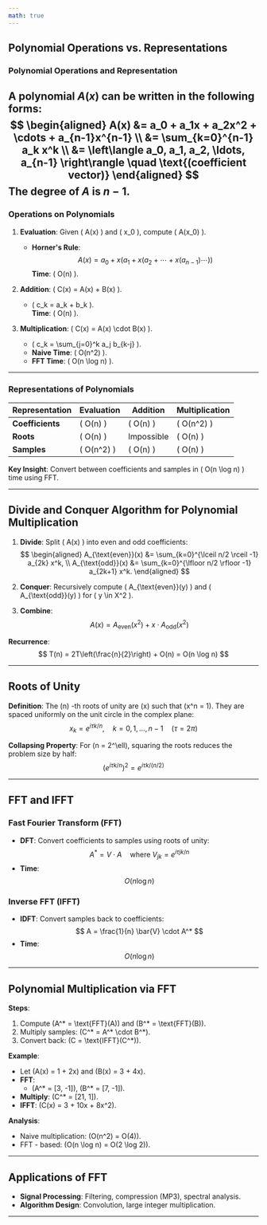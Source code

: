 ```yaml
---
math: true
---
```

## Polynomial Operations vs. Representations

### Polynomial Operations and Representation  
A polynomial $A(x)$ can be written in the following forms:  
$$
\begin{aligned}
A(x) &= a_0 + a_1x + a_2x^2 + \cdots + a_{n-1}x^{n-1} \\
&= \sum_{k=0}^{n-1} a_k x^k \\
&= \left\langle a_0, a_1, a_2, \ldots, a_{n-1} \right\rangle \quad \text{(coefficient vector)}
\end{aligned}
$$
The **degree** of $A$ is $n-1$.
---

### Operations on Polynomials  
1. **Evaluation**: Given \( A(x) \) and \( x_0 \), compute \( A(x_0) \).  
   - **Horner's Rule**:  
     $$
     A(x) = a_0 + x\left(a_1 + x\left(a_2 + \cdots + x\left(a_{n-1}\right)\cdots\right)\right)
     $$
     **Time**: \( O(n) \).

2. **Addition**: \( C(x) = A(x) + B(x) \).  
   - \( c_k = a_k + b_k \).  
   **Time**: \( O(n) \).

3. **Multiplication**: \( C(x) = A(x) \cdot B(x) \).  
   - \( c_k = \sum_{j=0}^k a_j b_{k-j} \).  
   - **Naive Time**: \( O(n^2) \).  
   - **FFT Time**: \( O(n \log n) \).

---

### Representations of Polynomials  
| Representation | Evaluation | Addition | Multiplication |
|----------------|------------|----------|----------------|
| **Coefficients** | \( O(n) \) | \( O(n) \) | \( O(n^2) \) |
| **Roots** | \( O(n) \) | Impossible | \( O(n) \) |
| **Samples** | \( O(n^2) \) | \( O(n) \) | \( O(n) \) |

**Key Insight**: Convert between coefficients and samples in \( O(n \log n) \) time using FFT.

---

## Divide and Conquer Algorithm for Polynomial Multiplication  
1. **Divide**: Split \( A(x) \) into even and odd coefficients:  
   $$
   \begin{aligned}
   A_{\text{even}}(x) &= \sum_{k=0}^{\lceil n/2 \rceil -1} a_{2k} x^k, \\
   A_{\text{odd}}(x) &= \sum_{k=0}^{\lfloor n/2 \rfloor -1} a_{2k+1} x^k.
   \end{aligned}
   $$

2. **Conquer**: Recursively compute \( A_{\text{even}}(y) \) and \( A_{\text{odd}}(y) \) for \( y \in X^2 \).  

3. **Combine**:  
   $$
   A(x) = A_{\text{even}}(x^2) + x \cdot A_{\text{odd}}(x^2)
   $$

**Recurrence**:  
$$
T(n) = 2T\left(\frac{n}{2}\right) + O(n) = O(n \log n)
$$

---

## Roots of Unity  
**Definition**: The \(n\) -th roots of unity are \(x\) such that \(x^n = 1\). They are spaced uniformly on the unit circle in the complex plane:  
$$
x_k = e^{i \tau k / n}, \quad k = 0, 1, \ldots, n - 1 \quad (\tau = 2\pi)
$$

**Collapsing Property**: For \(n = 2^\ell\), squaring the roots reduces the problem size by half:  
$$
\left(e^{i \tau k / n}\right)^2 = e^{i \tau k / (n/2)}
$$

---

## FFT and IFFT  
### Fast Fourier Transform (FFT)  
- **DFT**: Convert coefficients to samples using roots of unity:  
$$
A^* = V \cdot A \quad \text{where } V_{jk} = e^{i \tau jk / n}
$$
- **Time**: $$O(n \log n)$$

### Inverse FFT (IFFT)  
- **IDFT**: Convert samples back to coefficients:  
$$
A = \frac{1}{n} \bar{V} \cdot A^*
$$
- **Time**: $$O(n \log n)$$
---

## Polynomial Multiplication via FFT  
**Steps**:  
1. Compute \(A^* = \text{FFT}(A)\) and \(B^* = \text{FFT}(B)\).  
2. Multiply samples: \(C^* = A^* \cdot B^*\).  
3. Convert back: \(C = \text{IFFT}(C^*)\).  

**Example**:  
- Let \(A(x) = 1 + 2x\) and \(B(x) = 3 + 4x\).  
- **FFT**:  
  - \(A^* = [3, -1]\), \(B^* = [7, -1]\).  
- **Multiply**: \(C^* = [21, 1]\).  
- **IFFT**: \(C(x) = 3 + 10x + 8x^2\).  

**Analysis**:  
- Naive multiplication: \(O(n^2) = O(4)\).  
- FFT - based: \(O(n \log n) = O(2 \log 2)\).  

---

## Applications of FFT  
- **Signal Processing**: Filtering, compression (MP3), spectral analysis.  
- **Algorithm Design**: Convolution, large integer multiplication.  

---